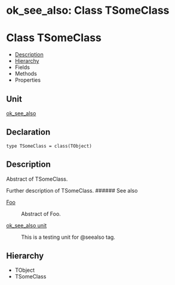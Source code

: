 # ok\_see\_also: Class TSomeClass


# Class TSomeClass
<span id="TSomeClass"/>

- [Description](#PasDoc-Description)
- [Hierarchy](#PasDoc-Hierarchy)
- Fields
- Methods
- Properties

<span id="PasDoc-Description"/>

## Unit


[ok\_see\_also](ok_see_also.md)


## Declaration


```type TSomeClass = class(TObject)```


## Description
Abstract of TSomeClass.</p>
<p>
 Further description of TSomeClass.  
###### See also
<dl>
  <dt>

[Foo](ok_see_also.md#Foo)
</dt>
  <dd>

Abstract of Foo.
</dd>
  <dt>

[ok\_see\_also unit](ok_see_also.md)
</dt>
  <dd>

This is a testing unit for @seealso tag.
</dd>
</dl>


## Hierarchy


<span id="PasDoc-Hierarchy"/>

- TObject
- TSomeClass


